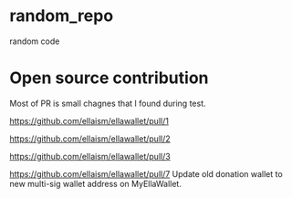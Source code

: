 # random_repo
random code

# Open source contribution
Most of PR is small chagnes that I found during test.

https://github.com/ellaism/ellawallet/pull/1

https://github.com/ellaism/ellawallet/pull/2

https://github.com/ellaism/ellawallet/pull/3

https://github.com/ellaism/ellawallet/pull/7
Update old donation wallet to new multi-sig wallet address on MyEllaWallet.
